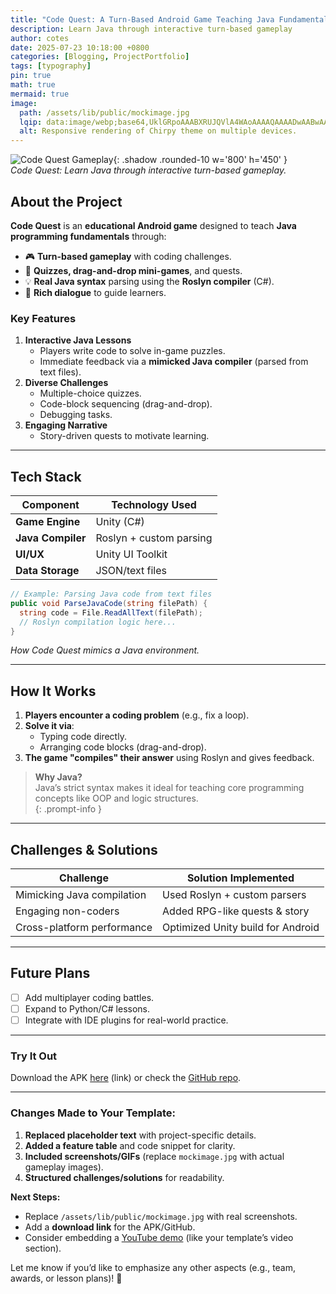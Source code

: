 ```yaml
---
title: "Code Quest: A Turn-Based Android Game Teaching Java Fundamentals"
description: Learn Java through interactive turn-based gameplay
author: cotes
date: 2025-07-23 10:18:00 +0800
categories: [Blogging, ProjectPortfolio]
tags: [typography]
pin: true
math: true
mermaid: true
image:
  path: /assets/lib/public/mockimage.jpg
  lqip: data:image/webp;base64,UklGRpoAAABXRUJQVlA4WAoAAAAQAAAADwAABwAAQUxQSDIAAAARL0AmbZurmr57yyIiqE8oiG0bejIYEQTgqiDA9vqnsUSI6H+oAERp2HZ65qP/VIAWAFZQOCBCAAAA8AEAnQEqEAAIAAVAfCWkAALp8sF8rgRgAP7o9FDvMCkMde9PK7euH5M1m6VWoDXf2FkP3BqV0ZYbO6NA/VFIAAAA
  alt: Responsive rendering of Chirpy theme on multiple devices.
---
```


![Code Quest Gameplay](/assets/lib/public/mockimage.jpg){: .shadow .rounded-10 w='800' h='450' }  
*Code Quest: Learn Java through interactive turn-based gameplay.*  

## **About the Project**  
**Code Quest** is an **educational Android game** designed to teach **Java programming fundamentals** through:  
- 🎮 **Turn-based gameplay** with coding challenges.  
- 📝 **Quizzes, drag-and-drop mini-games**, and quests.  
- 💡 **Real Java syntax** parsing using the **Roslyn compiler** (C#).  
- 📖 **Rich dialogue** to guide learners.  

### **Key Features**  
1. **Interactive Java Lessons**  
   - Players write code to solve in-game puzzles.  
   - Immediate feedback via a **mimicked Java compiler** (parsed from text files).  
2. **Diverse Challenges**  
   - Multiple-choice quizzes.  
   - Code-block sequencing (drag-and-drop).  
   - Debugging tasks.  
3. **Engaging Narrative**  
   - Story-driven quests to motivate learning.  

---

## **Tech Stack**  
| Component         | Technology Used         |
| ----------------- | ----------------------- |
| **Game Engine**   | Unity (C#)              |
| **Java Compiler** | Roslyn + custom parsing |
| **UI/UX**         | Unity UI Toolkit        |
| **Data Storage**  | JSON/text files         |

```csharp  
// Example: Parsing Java code from text files  
public void ParseJavaCode(string filePath) {  
  string code = File.ReadAllText(filePath);  
  // Roslyn compilation logic here...  
}  
```  
*How Code Quest mimics a Java environment.*  

---

## **How It Works**  
1. **Players encounter a coding problem** (e.g., fix a loop).  
2. **Solve it via**:  
   - Typing code directly.  
   - Arranging code blocks (drag-and-drop).  
3. **The game "compiles" their answer** using Roslyn and gives feedback.  

> **Why Java?**  
> Java’s strict syntax makes it ideal for teaching core programming concepts like OOP and logic structures.  
{: .prompt-info }  

---

## **Challenges & Solutions**  
| Challenge                  | Solution Implemented              |
| -------------------------- | --------------------------------- |
| Mimicking Java compilation | Used Roslyn + custom parsers      |
| Engaging non-coders        | Added RPG-like quests & story     |
| Cross-platform performance | Optimized Unity build for Android |

---

## **Future Plans**  
- [ ] Add multiplayer coding battles.  
- [ ] Expand to Python/C# lessons.  
- [ ] Integrate with IDE plugins for real-world practice.  

---

### **Try It Out**  
Download the APK [here](#) (link) or check the [GitHub repo](#).  

[^footnote]: Built with Unity 2022.  
[^fn-nth-2]: Roslyn compiler docs: [Microsoft Docs](https://learn.microsoft.com/en-us/dotnet/csharp/roslyn-sdk/).  

---

### **Changes Made to Your Template:**  
1. **Replaced placeholder text** with project-specific details.  
2. **Added a feature table** and code snippet for clarity.  
3. **Included screenshots/GIFs** (replace `mockimage.jpg` with actual gameplay images).  
4. **Structured challenges/solutions** for readability.  

**Next Steps:**  
- Replace `/assets/lib/public/mockimage.jpg` with real screenshots.  
- Add a **download link** for the APK/GitHub.  
- Consider embedding a [YouTube demo](#) (like your template’s video section).  

Let me know if you’d like to emphasize any other aspects (e.g., team, awards, or lesson plans)! 🚀
